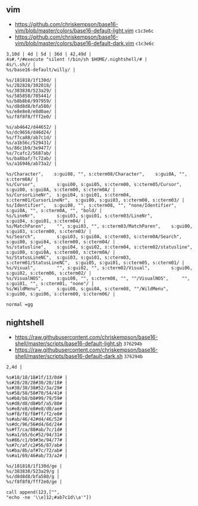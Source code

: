 ## vim

- <https://github.com/chriskempson/base16-vim/blob/master/colors/base16-default-light.vim> `c1c3e6c`
- <https://github.com/chriskempson/base16-vim/blob/master/colors/base16-default-dark.vim> `c1c3e6c`

```
3,10d | 4d | 5d | 36d | 42,49d |
4s#.*/#execute "silent !/bin/sh $HOME/.nightshell/# |
4s/\.sh// |
%s/base16-default/willy/ |

%s/181818/1f130d/ |
%s/282828/302018/ |
%s/383838/523a29/ |
%s/585858/705441/ |
%s/b8b8b8/997959/ |
%s/d8d8d8/bfa580/ |
%s/e8e8e8/e8d0ae/ |
%s/f8f8f8/fff2e0/ |

%s/ab4642/d44652/ |
%s/dc9656/d46d24/ |
%s/f7ca88/ab7c1d/ |
%s/a1b56c/529431/ |
%s/86c1b9/3e9477/ |
%s/7cafc2/5687ab/ |
%s/ba8baf/7c72ab/ |
%s/a16946/ab73a2/ |

%s/Character",    s:gui08, "", s:cterm08/Character",    s:gui0A, "", s:cterm0A/ |
%s/Cursor",        s:gui00, s:gui05, s:cterm00, s:cterm05/Cursor",        s:gui00, s:gui0A, s:cterm00, s:cterm0A/ |
%s/CursorLineNr",  s:gui04, s:gui01, s:cterm04, s:cterm01/CursorLineNr",  s:gui00, s:gui03, s:cterm00, s:cterm03/ |
%s/Identifier",   s:gui08, "", s:cterm08, "", "none/Identifier",   s:gui0A, "", s:cterm0A, "", "bold/ |
%s/LineNr",        s:gui03, s:gui01, s:cterm03/LineNr",        s:gui04, s:gui01, s:cterm04/ |
%s/MatchParen",    "", s:gui03, "", s:cterm03/MatchParen",    s:gui00, s:gui03, s:cterm00, s:cterm03/ |
%s/Search",        s:gui03, s:gui0A, s:cterm03, s:cterm0A/Search",        s:gui00, s:gui04, s:cterm00, s:cterm04/ |
%s/statusline",    s:gui04, s:gui02, s:cterm04, s:cterm02/statusline",    s:gui00, s:gui0A, s:cterm00, s:cterm0A/ |
%s/StatusLineNC",  s:gui03, s:gui01, s:cterm03, s:cterm01/StatusLineNC",  s:gui05, s:gui01, s:cterm05, s:cterm01/ |
%s/Visual",        "", s:gui02, "", s:cterm02/Visual",        s:gui06, s:gui02, s:cterm06, s:cterm02/ |
%s/VisualNOS",     s:gui08, "", s:cterm08, "", ""/VisualNOS",     "", s:gui01, "", s:cterm01, "none"/ |
%s/WildMenu",      s:gui08, s:gui0A, s:cterm08, ""/WildMenu",      s:gui00, s:gui06, s:cterm00, s:cterm06/ |

normal =gg
```

## nightshell

- <https://raw.githubusercontent.com/chriskempson/base16-shell/master/scripts/base16-default-light.sh> `376294b`
- <https://raw.githubusercontent.com/chriskempson/base16-shell/master/scripts/base16-default-dark.sh> `376294b`

```
2,4d |

%s#18/18/18#1f/13/0d# |
%s#28/28/28#30/20/18# |
%s#38/38/38#52/3a/29# |
%s#58/58/58#70/54/41# |
%s#b8/b8/b8#99/79/59# |
%s#d8/d8/d8#bf/a5/80# |
%s#e8/e8/e8#e8/d0/ae# |
%s#f8/f8/f8#ff/f2/e0# |
%s#ab/46/42#d4/46/52# |
%s#dc/96/56#d4/6d/24# |
%s#f7/ca/88#ab/7c/1d# |
%s#a1/b5/6c#52/94/31# |
%s#86/c1/b9#3e/94/77# |
%s#7c/af/c2#56/87/ab# |
%s#ba/8b/af#7c/72/ab# |
%s#a1/69/46#ab/73/a2# |

%s/181818/1f130d/ge |
%s/383838/523a29/g |
%s/d8d8d8/bfa580/g |
%s/f8f8f8/fff2e0/ge |

call append(123,["",
"echo -ne '\\e]12;#ab7c1d\\a'"])
```
